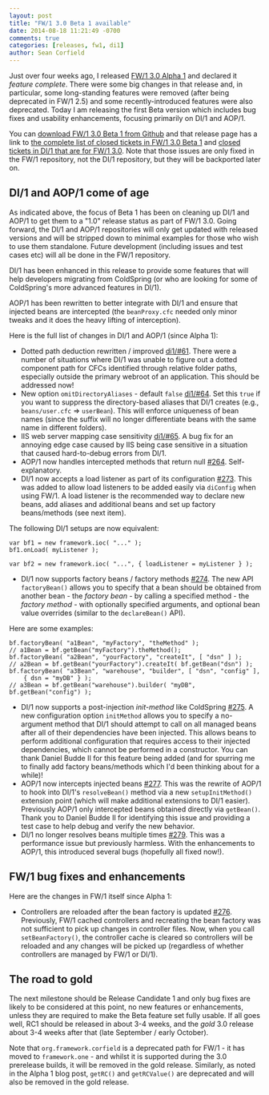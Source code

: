 ```yaml
---
layout: post
title: "FW/1 3.0 Beta 1 available"
date: 2014-08-18 11:21:49 -0700
comments: true
categories: [releases, fw1, di1]
author: Sean Corfield
---
```

Just over four weeks ago, I released [FW/1 3.0 Alpha 1](http://framework-one.github.io/blog/2014/07/20/fw1-3-0-alpha-1-available-for-testing/) and declared it _feature complete_. There were some big changes in that release and, in particular, some long-standing features were removed (after being deprecated in FW/1 2.5) and some recently-introduced features were also deprecated. Today I am releasing the first Beta version which includes bug fixes and usability enhancements, focusing primarily on DI/1 and AOP/1.<!-- more -->

You can [download FW/1 3.0 Beta 1 from Github](https://github.com/framework-one/fw1/releases/tag/v3.0-beta1) and that release page has a link to [the complete list of closed tickets in FW/1 3.0 Beta 1](https://github.com/framework-one/fw1/issues?milestone=13&page=1&state=closed) and [closed tickets in DI/1 that are for FW/1 3.0](https://github.com/framework-one/di1/issues?milestone=1&page=1&state=closed). Note that those issues are only fixed in the FW/1 repository, not the DI/1 repository, but they will be backported later on.

DI/1 and AOP/1 come of age
---

As indicated above, the focus of Beta 1 has been on cleaning up DI/1 and AOP/1 to get them to a "1.0" release status as part of FW/1 3.0. Going forward, the DI/1 and AOP/1 repositories will only get updated with released versions and will be stripped down to minimal examples for those who wish to use them standalone. Future development (including issues and test cases etc) will all be done in the FW/1 repository.

DI/1 has been enhanced in this release to provide some features that will help developers migrating from ColdSpring (or who are looking for some of ColdSpring's more advanced features in DI/1).

AOP/1 has been rewritten to better integrate with DI/1 and ensure that injected beans are intercepted (the `beanProxy.cfc` needed only minor tweaks and it does the heavy lifting of interception).

Here is the full list of changes in DI/1 and AOP/1 (since Alpha 1):

* Dotted path deduction rewritten / improved [di1/#61](https://github.com/framework-one/di1/issues/61). There were a number of situations where DI/1 was unable to figure out a dotted component path for CFCs identified through relative folder paths, especially outside the primary webroot of an application. This should be addressed now!
* New option `omitDirectoryAliases` - default `false` [di1/#64](https://github.com/framework-one/di1/issues/64). Set this `true` if you want to suppress the directory-based aliases that DI/1 creates (e.g., `beans/user.cfc` => `userBean`). This will enforce uniqueness of bean names (since the suffix will no longer differentiate beans with the same name in different folders).
* IIS web server mapping case sensitivity [di1/#65](https://github.com/framework-one/di1/issues/65). A bug fix for an annoying edge case caused by IIS being case sensitive in a situation that caused hard-to-debug errors from DI/1.
* AOP/1 now handles intercepted methods that return null [#264](https://github.com/framework-one/fw1/issues/264). Self-explanatory.
* DI/1 now accepts a load listener as part of its configuration [#273](https://github.com/framework-one/fw1/issues/273). This was added to allow load listeners to be added easily via `diConfig` when using FW/1. A load listener is the recommended way to declare new beans, add aliases and additional beans and set up factory beans/methods (see next item).

The following DI/1 setups are now equivalent:

    var bf1 = new framework.ioc( "..." );
    bf1.onLoad( myListener );
    
    var bf2 = new framework.ioc( "...", { loadListener = myListener } );

* DI/1 now supports factory beans / factory methods [#274](https://github.com/framework-one/fw1/issues/274). The new API `factoryBean()` allows you to specify that a bean should be obtained from another bean - the _factory bean_ - by calling a specified method - the _factory method_ - with optionally specified arguments, and optional bean value overrides (similar to the `declareBean()` API).

Here are some examples:

    bf.factoryBean( "a1Bean", "myFactory", "theMethod" );
    // a1Bean = bf.getBean("myFactory").theMethod();
    bf.factoryBean( "a2Bean", "yourFactory", "createIt", [ "dsn" ] );
    // a2Bean = bf.getBean("yourFactory").createIt( bf.getBean("dsn") );
    bf.factoryBean( "a3Bean", "warehouse", "builder", [ "dsn", "config" ],
        { dsn = "myDB" } );
    // a3Bean = bf.getBean("warehouse").builder( "myDB", bf.getBean("config") );

* DI/1 now supports a post-injection _init-method_ like ColdSpring [#275](https://github.com/framework-one/fw1/issues/275). A new configuration option `initMethod` allows you to specify a no-argument method that DI/1 should attempt to call on all managed beans after all of their dependencies have been injected. This allows beans to perform additional configuration that requires access to their injected dependencies, which cannot be performed in a constructor. You can thank Daniel Budde II for this feature being added (and for spurring me to finally add factory beans/methods which I'd been thinking about for a while)!
* AOP/1 now intercepts injected beans [#277](https://github.com/framework-one/fw1/issues/277). This was the rewrite of AOP/1 to hook into DI/1's `resolveBean()` method via a new `setupInitMethod()` extension point (which will make additional extensions to DI/1 easier). Previously AOP/1 only intercepted beans obtained directly via `getBean()`. Thank you to Daniel Budde II for identifying this issue and providing a test case to help debug and verify the new behavior.
* DI/1 no longer resolves beans multiple times [#279](https://github.com/framework-one/fw1/issues/279). This was a performance issue but previously harmless. With the enhancements to AOP/1, this introduced several bugs (hopefully all fixed now!).

FW/1 bug fixes and enhancements
---

Here are the changes in FW/1 itself since Alpha 1:

* Controllers are reloaded after the bean factory is updated [#276](https://github.com/framework-one/fw1/issues/276). Previously, FW/1 cached controllers and recreating the bean factory was not sufficient to pick up changes in controller files. Now, when you call `setBeanFactory()`, the controller cache is cleared so controllers will be reloaded and any changes will be picked up (regardless of whether controllers are managed by FW/1 or DI/1).

The road to gold
---

The next milestone should be Release Candidate 1 and only bug fixes are likely to be considered at this point, no new features or enhancements, unless they are required to make the Beta feature set fully usable. If all goes well, RC1 should be released in about 3-4 weeks, and the _gold_ 3.0 release about 3-4 weeks after that (late September / early October).

Note that `org.framework.corfield` is a deprecated path for FW/1 - it has moved to `framework.one` - and whilst it is supported during the 3.0 prerelease builds, it will be removed in the gold release. Similarly, as noted in the Alpha 1 blog post, `getRC()` and `getRCValue()` are deprecated and will also be removed in the gold release.
